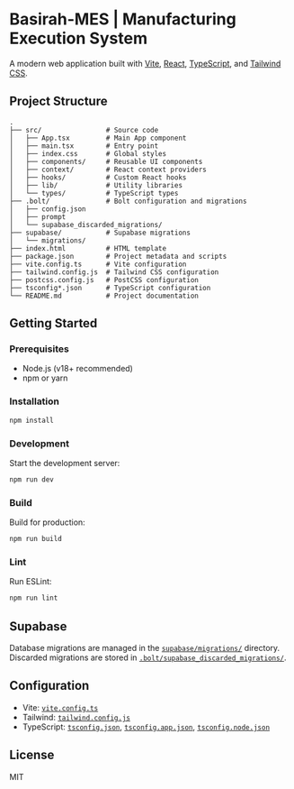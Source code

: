 # Basirah-MES | Manufacturing Execution System

A modern web application built with [Vite](https://vitejs.dev/), [React](https://react.dev/), [TypeScript](https://www.typescriptlang.org/), and [Tailwind CSS](https://tailwindcss.com/).

## Project Structure

```
.
├── src/                # Source code
│   ├── App.tsx         # Main App component
│   ├── main.tsx        # Entry point
│   ├── index.css       # Global styles
│   ├── components/     # Reusable UI components
│   ├── context/        # React context providers
│   ├── hooks/          # Custom React hooks
│   ├── lib/            # Utility libraries
│   └── types/          # TypeScript types
├── .bolt/              # Bolt configuration and migrations
│   ├── config.json
│   ├── prompt
│   └── supabase_discarded_migrations/
├── supabase/           # Supabase migrations
│   └── migrations/
├── index.html          # HTML template
├── package.json        # Project metadata and scripts
├── vite.config.ts      # Vite configuration
├── tailwind.config.js  # Tailwind CSS configuration
├── postcss.config.js   # PostCSS configuration
├── tsconfig*.json      # TypeScript configuration
└── README.md           # Project documentation
```

## Getting Started

### Prerequisites

- Node.js (v18+ recommended)
- npm or yarn

### Installation

```sh
npm install
```

### Development

Start the development server:

```sh
npm run dev
```

### Build

Build for production:

```sh
npm run build
```

### Lint

Run ESLint:

```sh
npm run lint
```

## Supabase

Database migrations are managed in the [`supabase/migrations/`](supabase/migrations/) directory. Discarded migrations are stored in [`.bolt/supabase_discarded_migrations/`](.bolt/supabase_discarded_migrations/).

## Configuration

- Vite: [`vite.config.ts`](vite.config.ts)
- Tailwind: [`tailwind.config.js`](tailwind.config.js)
- TypeScript: [`tsconfig.json`](tsconfig.json), [`tsconfig.app.json`](tsconfig.app.json), [`tsconfig.node.json`](tsconfig.node.json)

## License

MIT
